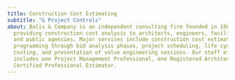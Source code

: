 ```yaml
---
title: Construction Cost Estimating
subtitle: "& Project Controls"
about: Balis & Company is an independent consulting firm founded in 1981,
  providing construction cost analysis to architects, engineers, facility owners
  and public agencies. Major services include construction cost estimating from
  programming through bid analysis phases, project scheduling, life cycle
  costing, and presentation of value engineering sessions. Our staff of seven
  includes one Project Management Professional, one Registered Architect and one
  Certified Professional Estimator.
---
```

